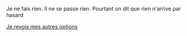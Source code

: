 Je ne fais rien. Il ne se passe rien.
Pourtant on dit que rien n'arrive par hasard

[Je revois mes autres options](../feu-de-camp.md)